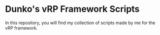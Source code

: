 # Dunko's vRP Framework Scripts

In this repository, you will find my collection of scripts made by me for the vRP framework.
